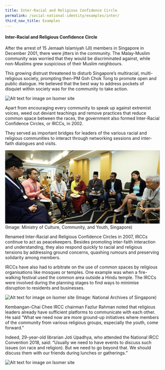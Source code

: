 ```yaml
---
title: Inter-Racial and Religious Confidence Circle
permalink: /social-national-identity/examples/inter/
third_nav_title: Examples
---
```

#### Inter-Racial and Religious Confidence Circle

After the arrest of 15 Jemaah Islamiyah (JI) members in Singapore in December 2001, there were jitters in the community. The Malay-Muslim community was worried that they would be discriminated against, while non-Muslims grew suspicious of their Muslim neighbours.

This growing distrust threatened to disturb Singapore’s multiracial, multi-religious society, prompting then-PM Goh Chok Tong to promote open and public dialogue. He believed that the best way to address pockets of disquiet within society was for the community to take action.

![Alt text for image on Isomer site](/images/society/examples/social-quotes-17-2.png)

Apart from encouraging every community to speak up against extremist voices, weed out deviant teachings and remove practices that reduce common space between the races, the government also formed Inter-Racial Confidence Circles, or IRCCs, in 2002.

They served as important bridges for leaders of the various racial and religious communities to interact through networking sessions and inter-faith dialogues and visits.

![Alt text for image on Isomer site](/images/society/examples/IRCC-2.png)
(Image: Ministry of Culture, Community, and Youth, Singapore)

Renamed Inter-Racial and Religious Confidence Circles in 2007, IRCCs continue to act as peacekeepers. Besides promoting inter-faith interaction and understanding, they also respond quickly to racial and religious tensions by addressing ground concerns, quashing rumours and preserving solidarity among members.

IRCCs have also had to arbitrate on the use of common spaces by religious organisations like mosques or temples. One example was when a fire-walking festival used the common area outside a Hindu temple. The IRCCs were involved during the planning stages to find ways to minimise disruption to residents and businesses.

![Alt text for image on Isomer site](/images/multic23.jpg)
(Image: National Archives of Singapore)

Kembangan-Chai Chee IRCC chairman Fazlur Rahman noted that religious leaders already have sufficient platforms to communicate with each other. He said “What we need now are more ground-up initiatives where members of the community from various religious groups, especially the youth, come forward.”

Indeed, 29-year-old librarian Joti Upadhya, who attended the National IRCC Convention 2018, said: “Usually we need to have events to discuss such issues (on race and religion). But we need to go beyond that. We should discuss them with our friends during lunches or gatherings.”

![Alt text for image on Isomer site](/images/society/examples/social-quotes-18.png)